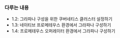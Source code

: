### 다루는 내용 
- 1.2: 그라파나 구성을 위한 쿠버네티스 클러스터 설정하기
- 1.3: 네이티브 프로메테우스 환경에서 그라파나 구성하기
- 1.4: 프로메테우스 오퍼레이터 환경에서 그라파나 구성하기
